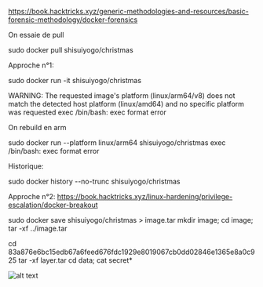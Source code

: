 https://book.hacktricks.xyz/generic-methodologies-and-resources/basic-forensic-methodology/docker-forensics

On essaie de pull

sudo docker pull shisuiyogo/christmas

Approche n°1:

sudo docker run -it shisuiyogo/christmas

WARNING: The requested image's platform (linux/arm64/v8) does not match the detected host platform (linux/amd64) and no specific platform was requested
exec /bin/bash: exec format error

On rebuild en arm

sudo docker run --platform linux/arm64 shisuiyogo/christmas 
exec /bin/bash: exec format error

Historique:

sudo docker history --no-trunc shisuiyogo/christmas


Approche n°2:
https://book.hacktricks.xyz/linux-hardening/privilege-escalation/docker-breakout

sudo docker save shisuiyogo/christmas > image.tar
mkdir image; cd image; tar -xf ../image.tar

cd 83a876e6bc15edb67a6feed676fdc1929e8019067cb0dd02846e1365e8a0c925
tar -xf layer.tar
cd data; cat secret*

![alt text](https://github.com/0x14mth3n1ght/Writeup/tree/master/Yogosha/Welcome/image.png)
